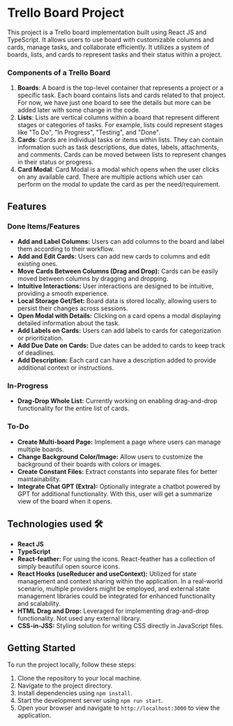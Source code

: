 # Trello Board Project

This project is a Trello board implementation built using React JS and TypeScript. It allows users to use board with customizable columns and cards, manage tasks, and collaborate efficiently.
It utilizes a system of boards, lists, and cards to represent tasks and their status within a project.


### Components of a Trello Board
1. **Boards**: A board is the top-level container that represents a project or a specific task. Each board contains lists and cards related to that project. For now, we have just one board to see the details but more can be added later with some change in the code.
2. **Lists**: Lists are vertical columns within a board that represent different stages or categories of tasks. For example, lists could represent stages like "To Do", "In Progress", "Testing", and "Done".
3. **Cards**: Cards are individual tasks or items within lists. They can contain information such as task descriptions, due dates, labels, attachments, and comments. Cards can be moved between lists to represent changes in their status or progress.
3. **Card Modal**: Card Modal is a modal which opens when the user clicks on any available card. There are multiple actions which user can perform on the modal to update the card as per the need/requirement.

## Features
### Done Items/Features
- **Add and Label Columns:** Users can add columns to the board and label them according to their workflow.
- **Add and Edit Cards:** Users can add new cards to columns and edit existing ones.
- **Move Cards Between Columns (Drag and Drop):** Cards can be easily moved between columns by dragging and dropping.
- **Intuitive Interactions:** User interactions are designed to be intuitive, providing a smooth experience.
- **Local Storage Get/Set:** Board data is stored locally, allowing users to persist their changes across sessions.
- **Open Modal with Details:** Clicking on a card opens a modal displaying detailed information about the task.
- **Add Labels on Cards:** Users can add labels to cards for categorization or prioritization.
- **Add Due Date on Cards:** Due dates can be added to cards to keep track of deadlines.
- **Add Description:** Each card can have a description added to provide additional context or instructions.

### In-Progress
- **Drag-Drop Whole List:** Currently working on enabling drag-and-drop functionality for the entire list of cards.

### To-Do
- **Create Multi-board Page:** Implement a page where users can manage multiple boards.
- **Change Background Color/Image:** Allow users to customize the background of their boards with colors or images.
- **Create Constant Files:** Extract constants into separate files for better maintainability.
- **Integrate Chat GPT (Extra):** Optionally integrate a chatbot powered by GPT for additional functionality. With this, user will get a summarize view of the board when it opens.

## Technologies used 🛠️
- **React JS**
- **TypeScript**
- **React-feather:** For using the icons. React-feather has a collection of simply beautiful open source icons.
- **React Hooks (useReducer and useContext):** Utilized for state management and context sharing within the application. In a real-world scenario, multiple providers might be employed, and external state management libraries could be integrated for enhanced functionality and scalability.
- **HTML Drag and Drop:** Leveraged for implementing drag-and-drop functionality. Not used any external library.
- **CSS-in-JSS:** Styling solution for writing CSS directly in JavaScript files.

## Getting Started
To run the project locally, follow these steps:
1. Clone the repository to your local machine.
2. Navigate to the project directory.
3. Install dependencies using `npm install`.
4. Start the development server using `npm run start`.
5. Open your browser and navigate to `http://localhost:3000` to view the application.


